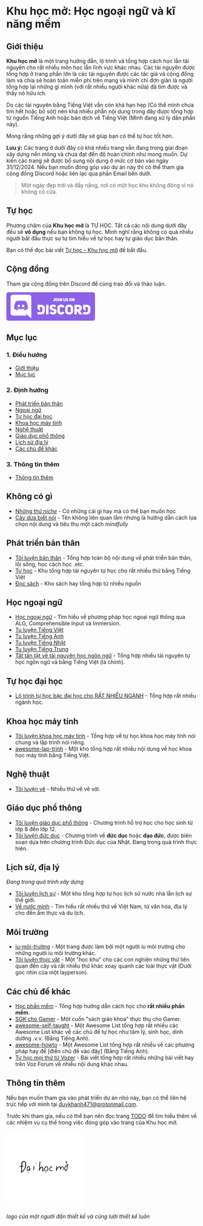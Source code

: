# Khu học mở: Học ngoại ngữ và kĩ năng mềm

## Giới thiệu
**Khu học mở** là một trang hướng dẫn, lộ trình và tổng hợp cách học lẫn tài nguyên cho rất nhiều môn học lẫn lĩnh vực khác nhau. Các tài nguyên được tổng hợp ở trang phần lớn là các tài nguyên được các tác giả và cộng đồng làm và chia sẻ hoàn toàn miễn phí trên mạng và mình chỉ đơn giản là người tổng hợp lại những gì mình (với rất nhiều người khác nữa) đã tìm được và thấy nó hữu ích.

Do các tài nguyên bằng Tiếng Việt vẫn còn khá hạn hẹp (Có thể mình chưa tìm hết hoặc bỏ sót) nên khá nhiều phần nội dung trong đây được tổng hợp từ nguồn Tiếng Anh hoặc bản dịch về Tiếng Việt (Mình đang xử lý dần phần này).

Mong rằng những gợi ý dưới đây sẽ giúp bạn có thể tự học tốt hơn.

**Lưu ý:** Các trang ở dưới đây có khá nhiều trang vẫn đang trong giai đoạn xây dựng nền móng và chưa đạt đến độ hoàn chỉnh như mong muốn. Dự kiến các trang sẽ được bổ sung nội dung ở mức cơ bản vào ngày 31/12/2024. Nếu bạn muốn đóng góp vào dự án này thì có thể tham gia cộng đồng Discord hoặc liên lạc qua phần Email bên dưới.

> Một ngày đẹp trời và đầy nắng, nơi có một học khu không đóng vì nó không có cửa.

## Tự học
Phương châm của **Khu học mở** là TỰ HỌC. Tất cả các nội dung dưới đây đều sẽ **vô dụng** nếu bạn không tự học. Mình nghĩ rằng không có quá nhiều người bắt đầu thực sự tự tìm hiểu về tự học hay tự giáo dục bản thân.

Bạn có thể đọc bài viết [Tự học - Khu học mở](howto.md) để bắt đầu.

## Cộng đồng
Tham gia cộng đồng trên Discord để cùng trao đổi và thảo luận.

[![](banner.png)](https://discord.gg/ZyEn4TTyEM)


## Mục lục
### 1. Điều hướng
- [Giới thiệu](#giới-thiệu)
- [Mục lục](#mục-lục)

### 2. Định hướng
- [Phát triển bản thân](#phát-triển-bản-thân)
- [Ngoại ngữ](#học-ngoại-ngữ)
- [Tự học đại học](#tự-học-đại-học)
- [Khoa học máy tính](#khoa-học-máy-tính)
- [Nghệ thuật](#nghệ-thuật)
- [Giáo dục phổ thông](#giáo-dục-phổ-thông)
- [Lịch sử địa lý](#lịch-sử-địa-lý)
- [Các chủ đề khác](#các-chủ-đề-khác)

### 3. Thông tin thêm
- [Thông tin thêm](#thông-tin-thêm)

## Không có gì 
- [Những thứ _niche_](posts/niche.md) - Có những cái gì hay mà có thể bạn muốn học
- [Cây dừa biết nói](posts/media-consumption.md) - Tên không liên quan lắm nhưng là hướng dẫn cách lựa chọn nội dung và tiêu thụ một cách _mindfully_

## Phát triển bản thân
- [Tôi luyện bản thân](./phat-trien/) - Tổng hợp toàn bộ nội dung về phát triển bản thân, lối sống, học cách học .etc.
- [Tự học](./awesome-tu-hoc/) - Khu tổng hợp tài nguyên tự học cho rất nhiều thứ bằng Tiếng Việt
- [Đọc sách](./awesome-doc-sach/) - Kho sách hay tổng hợp từ nhiều nguồn
 
## Học ngoại ngữ
- [Học ngoại ngữ](./ngoai-ngu/) - Tìm hiểu về phương pháp học ngoại ngữ thông qua ALG, Comprehensible Input và Immersion.
- [Tu luyện Tiếng Việt](./learn-vietnamese)
- [Tu luyện Tiếng Anh](./tieng-anh/) 
- [Tu luyện Tiếng Nhật](./tieng-nhat)
- [Tu luyện Tiếng Trung](./tieng-trung/)
- [Tất tần tật về tài nguyên học ngôn ngữ](./awesome-ngon-ngu/) - Tổng hợp nhiều tài nguyên tự học ngôn ngữ và bằng Tiếng Việt (là chính).

## Tự học đại học
- [Lộ trình tự học bậc đại học cho RẤT NHIỀU NGÀNH](./lo-trinh/) - Tổng hợp rất nhiều ngành học.

## Khoa học máy tính
- [Tôi luyện khoa học máy tính](./khoa-hoc-may-tinh/) - Tổng hợp về tự học khoa học máy tính nói chung và lập trình nói riêng.
- [awesome-lap-trinh](./awesome-lap-trinh/) - Một kho tổng hợp rất nhiều nội dung về học khoa học máy tính bằng Tiếng Việt.

## Nghệ thuật 
- [Tôi luyện vẽ](./ve/) - Nhiều thứ về vẽ vời.

## Giáo dục phổ thông
- [Tôi luyện giáo dục phổ thông](./pho-thong/) - Chương trình hỗ trợ học cho học sinh từ lớp 8 đến lớp 12.
- [Tôi luyện đức dục](./dao-duc/) - Chương trình về **đức dục** hoặc **đạo đức**, được biên soạn dựa trên chương trình Đức dục của Nhật. Đang trong quá trình thực hiện.

## Lịch sử, địa lý
_Đang trong quá trình xây dựng_

- [Tôi luyện lịch sự](./lich-su/) - Một kho tổng hợp tự học lịch sử nước nhà lẫn lịch sự thế giới. 
- [Về nước mình](./chac-la-viet-nam/) - Tìm hiểu rất nhiều thứ về Việt Nam, từ văn hóa, địa lý cho đến ẩm thực và du lịch.

## Môi trường
- [iu-môi-trường](./iu-moi-truong/) - Một trang được làm bởi một người iu môi trường cho những người iu môi trường khác.
- [Tôi luyện thực vật](./thuc-vat/) - Một "học khu" cho các con nghiện những thứ liên quan đến cây và rất nhiều thứ khác xoay quanh các loài thực vật (Dưới góc nhìn của một layperson).

## Các chủ đề khác
- [Học phần mềm](./hoc-phan-mem/) - Tổng hợp hướng dẫn cách học cho **rất nhiều phần mềm**. 
- [SGK cho Gamer](.sgk-cho-gamer/) - Một cuốn "sách giáo khoa" thực thụ cho Gamer.
- [awesome-self-taught](./awesome-self-taught/) - Một Awesome List tổng hợp rất nhiều các Awesome List khác về các chủ đề tự học như tâm lý, sinh học, dinh dưỡng .v.v. (Bằng Tiếng Anh).
- [awesome-howto](./awesome-howto) - Một Awesome List tổng hợp rất nhiều về các phương pháp hay để [điền chủ đề vào đây] (Bằng Tiếng Anh).
- [Tự học mọi thứ từ Vozer](https://voz.vn/t/tu-hoc-moi-thu-tu-vozer.957012/) - Bài viết tổng hợp rất nhiều những bài viết hay trên Voz Forum về nhiều nội dung khác nhau.

## Thông tin thêm
Nếu bạn muốn tham gia vào phát triển dự án nhỏ này, bạn có thể liên hệ trực tiếp với mình tại duykhanh471@protonmail.com.

Trước khi tham gia, nếu có thể bạn nên đọc trang [TODO](TODO.md) để tìm hiểu thêm về các nhiệm vụ cụ thể trong việc đóng góp vào trang của Khu học mở.

![Đây là vị trí để logo, mà vì bị lỗi logo nên đoạn chữ này sẽ được hiển thị thay thế](logo.png)

_logo của một người đần thiết kế và cũng lười thiết kế luôn_